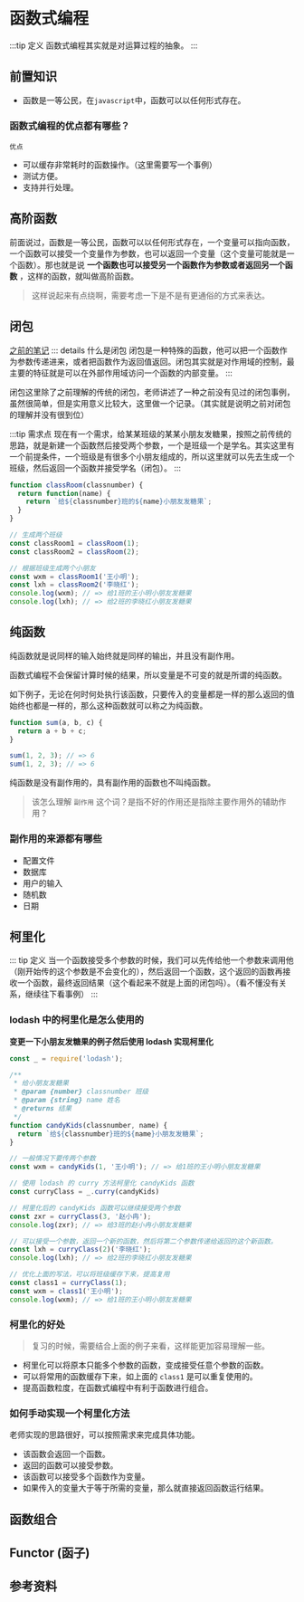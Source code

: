 # 函数式编程
:::tip 定义
函数式编程其实就是对运算过程的抽象。
:::

## 前置知识
- 函数是一等公民，在`javascript`中，函数可以以任何形式存在。

### 函数式编程的优点都有哪些？
`优点`
- 可以缓存非常耗时的函数操作。（这里需要写一个事例）
- 测试方便。
- 支持并行处理。


## 高阶函数
前面说过，函数是一等公民，函数可以以任何形式存在，一个变量可以指向函数，一个函数可以接受一个变量作为参数，也可以返回一个变量（这个变量可能就是一个函数）。那也就是说 **一个函数也可以接受另一个函数作为参数或者返回另一个函数** ，这样的函数，就叫做高阶函数。
> 这样说起来有点绕啊，需要考虑一下是不是有更通俗的方式来表达。

## 闭包
[之前的笔记](/web/basis/closure.html#闭包)
::: details 什么是闭包
闭包是一种特殊的函数，他可以把一个函数作为参数传递进来，或者把函数作为返回值返回。闭包其实就是对作用域的控制，最主要的特征就是可以在外部作用域访问一个函数的内部变量。
:::


闭包这里除了之前理解的传统的闭包，老师讲述了一种之前没有见过的闭包事例，虽然很简单，但是实用意义比较大，这里做一个记录。（其实就是说明之前对闭包的理解并没有很到位）

:::tip 需求点
现在有一个需求，给某某班级的某某小朋友发糖果，按照之前传统的思路，就是新建一个函数然后接受两个参数，一个是班级一个是学名。其实这里有一个前提条件，一个班级是有很多个小朋友组成的，所以这里就可以先去生成一个班级，然后返回一个函数并接受学名（闭包）。
:::
``` javascript
function classRoom(classnumber) {
  return function(name) {
    return `给${classnumber}班的${name}小朋友发糖果`;
  }
}

// 生成两个班级
const classRoom1 = classRoom(1);
const classRoom2 = classRoom(2);

// 根据班级生成两个小朋友
const wxm = classRoom1('王小明');
const lxh = classRoom2('李晓红');
console.log(wxm); // => 给1班的王小明小朋友发糖果
console.log(lxh); // => 给2班的李晓红小朋友发糖果
```
## 纯函数
纯函数就是说同样的输入始终就是同样的输出，并且没有副作用。

函数式编程不会保留计算时候的结果，所以变量是不可变的就是所谓的纯函数。

如下例子，无论在何时何处执行该函数，只要传入的变量都是一样的那么返回的值始终也都是一样的，那么这种函数就可以称之为纯函数。
``` javascript
function sum(a, b, c) {
  return a + b + c;
}

sum(1, 2, 3); // => 6
sum(1, 2, 3); // => 6
```
纯函数是没有副作用的，具有副作用的函数也不叫纯函数。
> 该怎么理解 `副作用` 这个词？是指不好的作用还是指除主要作用外的辅助作用？
### 副作用的来源都有哪些
- 配置文件
- 数据库
- 用户的输入
- 随机数
- 日期
## 柯里化
::: tip 定义
当一个函数接受多个参数的时候，我们可以先传给他一个参数来调用他（刚开始传的这个参数是不会变化的），然后返回一个函数，这个返回的函数再接收一个函数，最终返回结果（这个看起来不就是上面的闭包吗）。（看不懂没有关系，继续往下看事例）
:::
### lodash 中的柯里化是怎么使用的
**变更一下小朋友发糖果的例子然后使用 lodash 实现柯里化**
``` javascript {17,24,28,29}
const _ = require('lodash');

/**
 * 给小朋友发糖果
 * @param {number} classnumber 班级
 * @param {string} name 姓名
 * @returns 结果
 */
function candyKids(classnumber, name) {
  return `给${classnumber}班的${name}小朋友发糖果`;
}

// 一般情况下要传两个参数
const wxm = candyKids(1, '王小明'); // => 给1班的王小明小朋友发糖果

// 使用 lodash 的 curry 方法柯里化 candyKids 函数
const curryClass = _.curry(candyKids)

// 柯里化后的 candyKids 函数可以继续接受两个参数
const zxr = curryClass(3, '赵小冉');
console.log(zxr); // => 给3班的赵小冉小朋友发糖果

// 可以接受一个参数，返回一个新的函数，然后将第二个参数传递给返回的这个新函数。
const lxh = curryClass(2)('李晓红');
console.log(lxh); // => 给2班的李晓红小朋友发糖果

// 优化上面的写法，可以将班级缓存下来，提高复用
const class1 = curryClass(1);
const wxm = class1('王小明');
console.log(wxm); // => 给1班的王小明小朋友发糖果
```
### 柯里化的好处
> 复习的时候，需要结合上面的例子来看，这样能更加容易理解一些。
- 柯里化可以将原本只能多个参数的函数，变成接受任意个参数的函数。
- 可以将常用的函数缓存下来，如上面的 `class1` 是可以重复使用的。
- 提高函数粒度，在函数式编程中有利于函数进行组合。

### 如何手动实现一个柯里化方法
老师实现的思路很好，可以按照需求来完成具体功能。
- 该函数会返回一个函数。
- 返回的函数可以接受参数。
- 该函数可以接受多个函数作为变量。
- 如果传入的变量大于等于所需的变量，那么就直接返回函数运行结果。
## 函数组合


## Functor (函子) 


## 参考资料